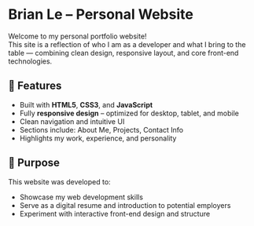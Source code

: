# Brian Le – Personal Website

Welcome to my personal portfolio website!  
This site is a reflection of who I am as a developer and what I bring to the table — combining clean design, responsive layout, and core front-end technologies.

## 🌟 Features
- Built with **HTML5**, **CSS3**, and **JavaScript**
- Fully **responsive design** – optimized for desktop, tablet, and mobile
- Clean navigation and intuitive UI
- Sections include: About Me, Projects, Contact Info
- Highlights my work, experience, and personality

## 🚀 Purpose
This website was developed to:
- Showcase my web development skills
- Serve as a digital resume and introduction to potential employers
- Experiment with interactive front-end design and structure
